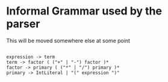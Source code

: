 # Informal Grammar used by the parser

This will be moved somewhere else at some point

```

expression -> term
term -> factor ( ("+" | "-") factor )*
factor -> primary ( ("*" | "/") primary )*
primary -> IntLiteral | "(" expression ")"

```
